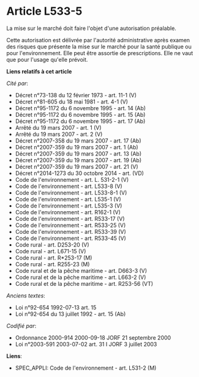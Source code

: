 # Article L533-5

La mise sur le marché doit faire l'objet d'une autorisation préalable.

Cette autorisation est délivrée par l'autorité administrative après examen des risques que présente la mise sur le marché
pour la santé publique ou pour l'environnement. Elle peut être assortie de prescriptions. Elle ne vaut que pour l'usage
qu'elle prévoit.

**Liens relatifs à cet article**

_Cité par_:

  - Décret n°73-138 du 12 février 1973 - art. 11-1 (V)
  - Décret n°81-605 du 18 mai 1981 - art. 4-1 (V)
  - Décret n°95-1172 du 6 novembre 1995 - art. 14 (Ab)
  - Décret n°95-1172 du 6 novembre 1995 - art. 15 (Ab)
  - Décret n°95-1172 du 6 novembre 1995 - art. 17 (Ab)
  - Arrêté du 19 mars 2007 - art. 1 (V)
  - Arrêté du 19 mars 2007 - art. 2 (V)
  - Décret n°2007-358 du 19 mars 2007 - art. 17 (Ab)
  - Décret n°2007-359 du 19 mars 2007 - art. 1 (Ab)
  - Décret n°2007-359 du 19 mars 2007 - art. 13 (Ab)
  - Décret n°2007-359 du 19 mars 2007 - art. 19 (Ab)
  - Décret n°2007-359 du 19 mars 2007 - art. 21 (V)
  - Décret n°2014-1273 du 30 octobre 2014 - art. (VD)
  - Code de l'environnement - art. L. 531-2-1 (V)
  - Code de l'environnement - art. L533-8 (V)
  - Code de l'environnement - art. L533-8-1 (V)
  - Code de l'environnement - art. L535-1 (V)
  - Code de l'environnement - art. L535-3 (V)
  - Code de l'environnement - art. R162-1 (V)
  - Code de l'environnement - art. R533-17 (V)
  - Code de l'environnement - art. R533-25 (V)
  - Code de l'environnement - art. R533-39 (V)
  - Code de l'environnement - art. R533-45 (V)
  - Code rural - art. D253-20 (V)
  - Code rural - art. L671-15 (V)
  - Code rural - art. R*253-17 (M)
  - Code rural - art. R255-23 (M)
  - Code rural et de la pêche maritime - art. D663-3 (V)
  - Code rural et de la pêche maritime - art. L663-2 (V)
  - Code rural et de la pêche maritime - art. R253-56 (VT)

_Anciens textes_:

  - Loi n°92-654 1992-07-13 art. 15
  - Loi n°92-654 du 13 juillet 1992 - art. 15 (Ab)

_Codifié par_:

  - Ordonnance 2000-914 2000-09-18 JORF 21 septembre 2000
  - Loi n°2003-591 2003-07-02 art. 31 I JORF 3 juillet 2003

**Liens**:

  - SPEC_APPLI: Code de l'environnement - art. L531-2 (M)
